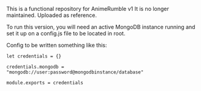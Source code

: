 This is a functional repository for AnimeRumble v1
It is no longer maintained. Uploaded as reference.

To run this version, you will need an active MongoDB instance running and set it up on a config.js file to be located in root.

Config to be written something like this:

```
let credentials = {}

credentials.mongodb = "mongodb://user:password@mongodbinstance/database"

module.exports = credentials
```